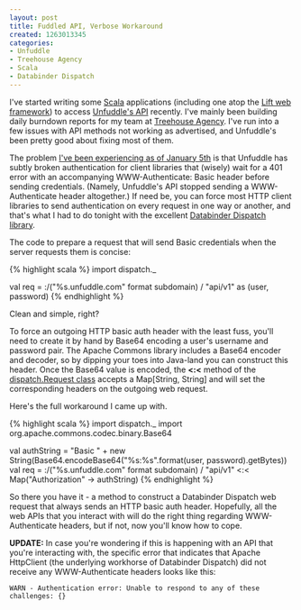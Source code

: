 ```yaml
---
layout: post
title: Fuddled API, Verbose Workaround
created: 1263013345
categories:
- Unfuddle
- Treehouse Agency
- Scala
- Databinder Dispatch
---
```

<p>I've started writing some <a href="http://scala-lang.org/">Scala</a> applications (including one atop the <a href="http://liftweb.net/">Lift web framework</a>) to access <a href="http://unfuddle.com/docs/api/">Unfuddle's API</a> recently. I've mainly been building daily burndown reports for my team at <a href="http://treehouseagency.com/">Treehouse Agency</a>.  I've run into a few issues with API methods not working as advertised, and Unfuddle's been pretty good about fixing most of them.</p>

<p>The problem <a href="http://unfuddle.com/community/forums/3/topics/816?page=1#posts-2306">I've been experiencing as of January 5th</a> is that Unfuddle has subtly broken authentication for client libraries that (wisely) wait for a 401 error with an accompanying WWW-Authenticate: Basic header before sending credentials.  (Namely, Unfuddle's API stopped sending a WWW-Authenticate header altogether.)  If need be, you can force most HTTP client libraries to send authentication on every request in one way or another, and that's what I had to do tonight with the excellent <a href="http://databinder.net/dispatch/About">Databinder Dispatch library</a>.</p>

<p>The code to prepare a request that will send Basic credentials when the server requests them is concise:</p>

{% highlight scala %}
import dispatch._

val req = :/("%s.unfuddle.com" format subdomain) / "api/v1" as (user, password)
{% endhighlight %}

<p>Clean and simple, right?</p>

<p>To force an outgoing HTTP basic auth header with the least fuss, you'll need to create it by hand by Base64 encoding a user's username and password pair.  The Apache Commons library includes a Base64 encoder and decoder, so by dipping your toes into Java-land you can construct this header.  Once the Base64 value is encoded, the <strong>&lt;:&lt;</strong> method of the <a href="http://databinder.net/sxr/dispatch-http/0.6.5/main/Http.scala.html#6742">dispatch.Request class</a> accepts a Map[String, String] and will set the corresponding headers on the outgoing web request.</p>

<p>Here's the full workaround I came up with.</p>

{% highlight scala %}
import dispatch._
import org.apache.commons.codec.binary.Base64

val authString = "Basic " + new String(Base64.encodeBase64("%s:%s".format(user, password).getBytes))
val req = :/("%s.unfuddle.com" format subdomain) / "api/v1" <:< Map("Authorization" -> authString)
{% endhighlight %}

<p>So there you have it - a method to construct a Databinder Dispatch web request that always sends an HTTP basic auth header. Hopefully, all the web APIs that you interact with will do the right thing regarding WWW-Authenticate headers, but if not, now you'll know how to cope.</p>

<p><strong>UPDATE:</strong> In case you're wondering if this is happening with an API that you're interacting with, the specific error that indicates that Apache HttpClient (the underlying workhorse of Databinder Dispatch) did not receive any WWW-Authenticate headers looks like this:</p>

<p><pre><code>WARN - Authentication error: Unable to respond to any of these challenges: {}</code></pre></p>

